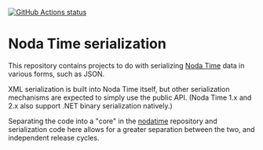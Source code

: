 [![GitHub Actions status](https://img.shields.io/github/workflow/status/nodatime/nodatime.serialization/Build%20push)](https://github.com/nodatime/nodatime.serialization/actions?query=workflow%3A%22Build+push%22)

# Noda Time serialization

This repository contains projects to do with serializing [Noda Time](http://nodatime.org)
data in various forms, such as JSON.

XML serialization is built into Noda Time itself, but other serialization mechanisms are
expected to simply use the public API. (Noda Time 1.x and 2.x also support .NET binary
serialization natively.)

Separating the code into a "core" in the [nodatime](https://github.com/nodatime/nodatime)
repository and serialization code here allows for a greater separation between the two,
and independent release cycles.
